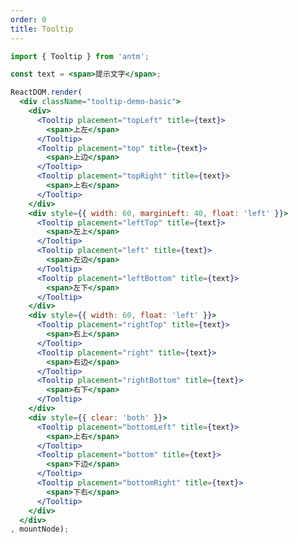 ```yaml
---
order: 0
title: Tooltip
---
```



````jsx
import { Tooltip } from 'antm';

const text = <span>提示文字</span>;

ReactDOM.render(
  <div className="tooltip-demo-basic">
    <div>
      <Tooltip placement="topLeft" title={text}>
        <span>上左</span>
      </Tooltip>
      <Tooltip placement="top" title={text}>
        <span>上边</span>
      </Tooltip>
      <Tooltip placement="topRight" title={text}>
        <span>上右</span>
      </Tooltip>
    </div>
    <div style={{ width: 60, marginLeft: 40, float: 'left' }}>
      <Tooltip placement="leftTop" title={text}>
        <span>左上</span>
      </Tooltip>
      <Tooltip placement="left" title={text}>
        <span>左边</span>
      </Tooltip>
      <Tooltip placement="leftBottom" title={text}>
        <span>左下</span>
      </Tooltip>
    </div>
    <div style={{ width: 60, float: 'left' }}>
      <Tooltip placement="rightTop" title={text}>
        <span>右上</span>
      </Tooltip>
      <Tooltip placement="right" title={text}>
        <span>右边</span>
      </Tooltip>
      <Tooltip placement="rightBottom" title={text}>
        <span>右下</span>
      </Tooltip>
    </div>
    <div style={{ clear: 'both' }}>
      <Tooltip placement="bottomLeft" title={text}>
        <span>上右</span>
      </Tooltip>
      <Tooltip placement="bottom" title={text}>
        <span>下边</span>
      </Tooltip>
      <Tooltip placement="bottomRight" title={text}>
        <span>下右</span>
      </Tooltip>
    </div>
  </div>
, mountNode);
````
<style>
.tooltip-demo-basic{
  margin-top: 100px;
  position: absolute;
  left: 50%;
  margin-left: -100px;
}
.tooltip-demo-basic span {
  display: inline-block;
  line-height: 32px;
  height: 32px;
  width: 50px;
  font-size: 14px;
  text-align: center;
  background: #ccc;
  margin-right: 1em;
  margin-bottom: 1em;
  border-radius: 6px;
}
</style>
